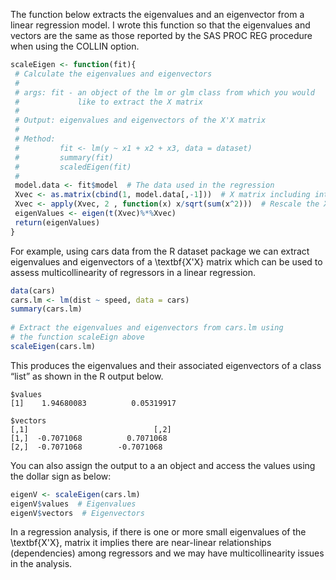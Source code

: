 The function below extracts the eigenvalues and an eigenvector from a linear regression model. I wrote this function so that the eigenvalues and vectors are the same as those reported by the SAS PROC REG procedure when using the COLLIN option.
```r
scaleEigen <- function(fit){
 # Calculate the eigenvalues and eigenvectors
 #
 # args: fit - an object of the lm or glm class from which you would
 #             like to extract the X matrix
 #
 # Output: eigenvalues and eigenvectors of the X'X matrix
 #
 # Method:
 #         fit <- lm(y ~ x1 + x2 + x3, data = dataset)
 #         summary(fit)
 #         scaledEigen(fit)
 #
 model.data <- fit$model  # The data used in the regression
 Xvec <- as.matrix(cbind(1, model.data[,-1]))  # X matrix including intercept
 Xvec <- apply(Xvec, 2 , function(x) x/sqrt(sum(x^2)))  # Rescale the X matrix
 eigenValues <- eigen(t(Xvec)%*%Xvec)
 return(eigenValues)
}
```

For example, using cars data from the R dataset package we can extract eigenvalues and eigenvectors of a \textbf{X'X} matrix which can be used to assess multicollinearity of regressors in a linear regression.

```r
data(cars)
cars.lm <- lm(dist ~ speed, data = cars)
summary(cars.lm)
 
# Extract the eigenvalues and eigenvectors from cars.lm using
# the function scaleEign above
scaleEigen(cars.lm)
```

This produces the eigenvalues and their associated eigenvectors of a class “list” as shown in the R output below.

```
$values
[1]    1.94680083          0.05319917

$vectors
[,1]                            [,2]
[1,]  -0.7071068          0.7071068
[2,]  -0.7071068        -0.7071068
```

You can also assign the output to a an object and access the values using the dollar sign as below:

```r
eigenV <- scaleEigen(cars.lm) 
eigenV$values  # Eigenvalues
eigenV$vectors  # Eigenvectors
```

In a regression analysis, if there is one or more small eigenvalues of the \textbf{X'X}, matrix it implies there are near-linear relationships (dependencies) among regressors and we may have multicollinearity issues in the analysis.

